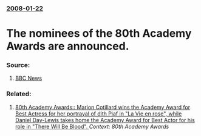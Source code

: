 ### [2008-01-22](/news/2008/01/22/index.md)

#  The nominees of the 80th Academy Awards are announced. 




### Source:

1. [BBC News](http://news.bbc.co.uk/2/hi/entertainment/7202652.stm)

### Related:

1. [ 80th Academy Awards:: Marion Cotillard wins the Academy Award for Best Actress for her portrayal of dith Piaf in "La Vie en rose", while Daniel Day-Lewis takes home the Academy Award for Best Actor for his role in "There Will Be Blood". ](/news/2008/02/24/80th-academy-awards-marion-cotillard-wins-the-academy-award-for-best-actress-for-her-portrayal-of-edith-piaf-in-la-vie-en-rose-while-d.md) _Context: 80th Academy Awards_
